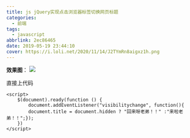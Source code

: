 ```yaml
---
title: js jQuery实现点击浏览器标签切换网页标题
categories:
  - 前端
tags:
  - javascript
abbrlink: 2ec86465
date: 2019-05-19 23:44:10
cover: https://i.loli.net/2020/11/14/J2TYmRn8aigxz1h.png
---
```


**效果图**：
![](https://i.loli.net/2019/06/09/5cfc9e735b8cb54633.gif)
<!--more-->
直接上代码

    <script>
        $(document).ready(function () {
            document.addEventListener("visibilitychange", function(){
            document.title = document.hidden ? "回来呀老弟！！" :"来啦老弟！！";});
        })
    </script>

